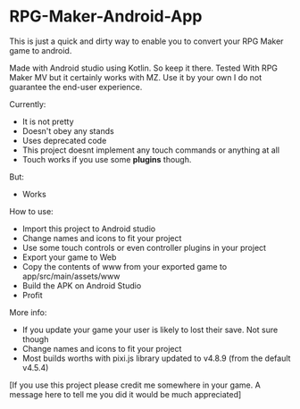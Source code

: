 # RPG-Maker-Android-App
 This is just a quick and dirty way to enable you to convert your RPG Maker game to android.

Made with Android studio using Kotlin. So keep it there. Tested With RPG Maker MV but it certainly works with MZ. Use it by your own I do not guarantee the end-user experience.

Currently:
- It is not pretty
- Doesn't obey any stands
- Uses deprecated code
- This project doesnt implement any touch commands or anything at all
- Touch works if you use some **plugins** though.

But:
- Works

How to use:
- Import this project to Android studio
- Change names and icons to fit your project
- Use some touch controls or even controller plugins in your project
- Export your game to Web
- Copy the contents of www from your exported game to app/src/main/assets/www
- Build the APK on Android Studio
- Profit


More info:
- If you update your game your user is likely to lost their save. Not sure though
- Change names and icons to fit your project
- Most builds worths with pixi.js library updated to v4.8.9 (from the default v4.5.4)


[If you use this project please credit me somewhere in your game.
A message here to tell me you did it would be much appreciated]
